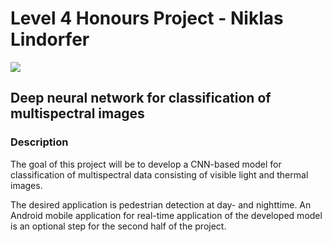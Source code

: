 # Level 4 Honours Project - Niklas Lindorfer

![](https://github.com/Lindronics/honours_project/workflows/latex_build/badge.svg)

## Deep neural network for classification of multispectral images

### Description

The goal of this project will be to develop a CNN-based model for classification of multispectral data consisting of visible light and thermal images.

The desired application is pedestrian detection at day- and nighttime. An Android mobile application for real-time application of the developed model is an optional step for the second half of the project.
